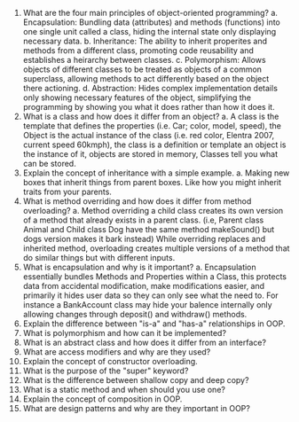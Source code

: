 1. What are the four main principles of object-oriented programming?
    a. Encapsulation: Bundling data (attributes) and methods (functions) into one single unit called a class, hiding the internal state only displaying necessary data. 
    b. Inheritance: The ability to inherit properites and methods from a different class, promoting code reusability and establishes a heirarchy between classes. 
    c. Polymorphism: Allows objects of different classes to be treated as objects of a common superclass, allowing methods to act differently based on the object there actioning.
    d. Abstraction: Hides complex implementation details only showing necessary features of the object, simplifying the programming by showing you what it does rather than how it does it.
2. What is a class and how does it differ from an object?
    a. A class is the template that defines the properties (i.e. Car; color, model, speed), the Object is the actual instance of the class (i.e. red color, Elentra 2007, current speed 60kmph), the class is a definition or template an object is the instance of it, objects are stored in memory, Classes tell you what can be stored. 
3. Explain the concept of inheritance with a simple example.
    a. Making new boxes that inherit things from parent boxes. Like how you might inherit traits from your parents. 
4. What is method overriding and how does it differ from method overloading?
    a. Method overriding a child class creates its own version of a method that already exists in a parent class.
    (i.e, Parent class Animal and Child class Dog have the same method makeSound() but dogs version makes it bark instead)
    While overriding replaces and inherited method, overloading creates multiple versions of a method that do similar things but with different inputs.
5. What is encapsulation and why is it important?
    a. Encapsulation essentially bundles Methods and Properties within a Class, this protects data from accidental modification, make modifications easier, and primarily it hides user data so they can only see what the need to.
    For instance a BankAccount class may hide your balence internally only allowing changes through deposit() and withdraw() methods.
6. Explain the difference between "is-a" and "has-a" relationships in OOP.
7. What is polymorphism and how can it be implemented?
8. What is an abstract class and how does it differ from an interface?
9. What are access modifiers and why are they used?
10. Explain the concept of constructor overloading.
11. What is the purpose of the "super" keyword?
12. What is the difference between shallow copy and deep copy?
13. What is a static method and when should you use one?
14. Explain the concept of composition in OOP.
15. What are design patterns and why are they important in OOP?